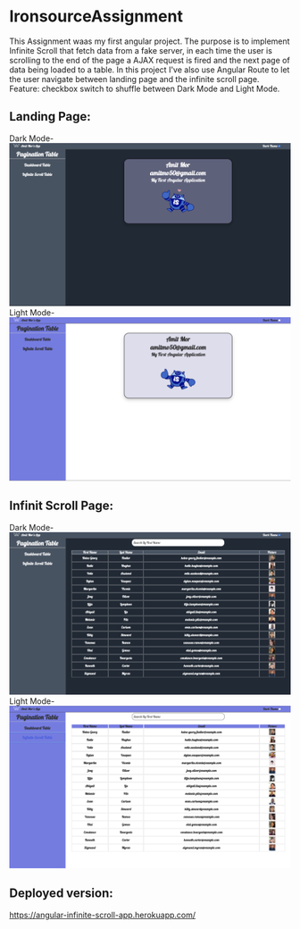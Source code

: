 # IronsourceAssignment

This Assignment waas my first angular project. The purpose is to implement Infinite Scroll that fetch data from a fake server, in each time the user is scrolling to the end of the page a AJAX request is fired and the next page of data being loaded to a table.
In this project I've also use Angular Route to let the user navigate between landing page and the infinite scroll page.
Feature: checkbox switch to shuffle between Dark Mode and Light Mode. 

## Landing Page:
Dark Mode-
![alt text](https://github.com/amitmo50/InfiniteScrollAssignment/blob/main/darkmode.png?raw=true)
Light Mode-
![alt text](https://github.com/amitmo50/InfiniteScrollAssignment/blob/main/lightmode.png?raw=true)

## Infinit Scroll Page:
Dark Mode-
![alt text](https://github.com/amitmo50/InfiniteScrollAssignment/blob/main/tableDarkMode.png?raw=true)
Light Mode-
![alt text](https://github.com/amitmo50/InfiniteScrollAssignment/blob/main/tableLightMode.png?raw=true)


## Deployed version:

https://angular-infinite-scroll-app.herokuapp.com/